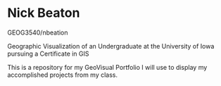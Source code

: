 # Nick Beaton

GEOG3540/nbeation

Geographic Visualization of an Undergraduate at the University of Iowa pursuing a Certificate in GIS

This is a repository for my GeoVisual Portfolio I will use to display my accomplished projects from my class. 